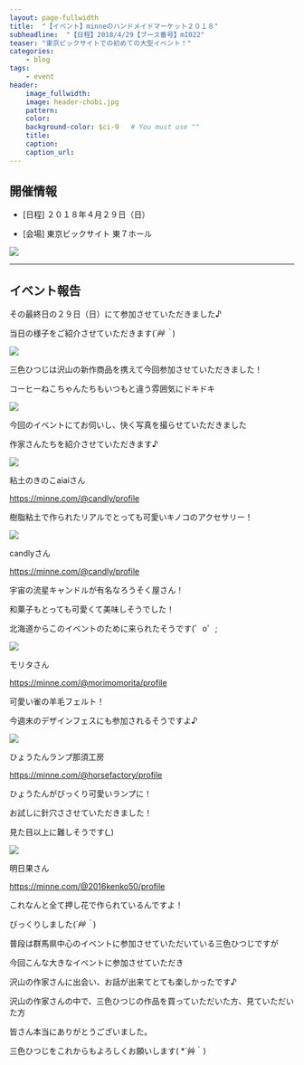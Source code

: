 ```yaml
---
layout: page-fullwidth
title:  "【イベント】minneのハンドメイドマーケット２０１８"
subheadline:  "【日程】2018/4/29【ブース番号】mI022"
teaser: "東京ビックサイトでの初めての大型イベント！"
categories:
    - blog
tags:
    - event
header:
    image_fullwidth:
    image: header-chobi.jpg
    pattern:
    color:
    background-color: $ci-9   # You must use ""
    title:
    caption:
    caption_url:
---
```


## 開催情報

* [日程] ２０１８年４月２９日（日）

* [会場] 東京ビックサイト 東７ホール

![](https://lh3.googleusercontent.com/pw/ACtC-3f60BEXid59cmE7QMRc1R_mt20o0Y-8I4p2HgJEEwZkrIqUCXl4sp76Wi_M6cge5iIDrA_U9m03D8NS8zpneFADv_W0sKK_tpE_ruDIERAHpNaXH7mPaSBY3RHFU83dAsJRD-xDNbFHmnwviTAqEzME=w643-h377-no?authuser=2)

---

## イベント報告

その最終日の２９日（日）にて参加させていただきました♪

当日の様子をご紹介させていただきます(*´艸｀*)

![](https://lh3.googleusercontent.com/pw/ACtC-3elduTmO-eomLcweEqfdMdo9p9irD_ig4TGpWfALjpe5i170Kyfg0hkw5BEvXeZVlVBzupTQhs0QicoWz3Yv2KmAPgLWVxc1qceNNqZ3wcfM3lxF7L9roJquuOckhtfoKlx6qFrsVULrTvz_pFO4LYL=w643-h429-no?authuser=2)

三色ひつじは沢山の新作商品を携えて今回参加させていただきました！

コーヒーねこちゃんたちもいつもと違う雰囲気にドキドキ

![](https://lh3.googleusercontent.com/pw/ACtC-3eJYjEhyjwhs3bcnLSGLsQYZYJAf2hm2CfeCnWxJfs2rxjwYT1YqkiUgdbRXC90chkjoaDMY6aqcSD_Hw1Cp07wh8OKX3y-yrJMdlS0kmtA0-pTFxw9iCbXP7aB0mRdZhqUBEFfhAXAk2pacp4VsEJy=w643-h429-no?authuser=2)

今回のイベントにてお伺いし、快く写真を撮らせていただきました

作家さんたちを紹介させていただきます♪

![](https://lh3.googleusercontent.com/pw/ACtC-3fNa5EcDxQLlXMkEaNZlvSW-plbKer1kPP7Adx0o0PXVTflV7pjfOl-xPbHSVD_9I-5wrg4giH4O-IKRgWYu2LVKyigZCqthO9UJwWpDlt7V1CioPGayzjjbYeD75RqvAlUaz5pSlYvxudxqgbgNvE_=w643-h429-no?authuser=2)

粘土のきのこaiaiさん

https://minne.com/@candly/profile

樹脂粘土で作られたリアルでとっても可愛いキノコのアクセサリー！

![](https://lh3.googleusercontent.com/pw/ACtC-3fgR5udzmKh4JCf_c771i431Mcv2OcM-KM3nQ5GR_dh5kdZrdXpLIVFsBWpgWIslQeYkZCAjUdcj3xpKPAWCSUVn9jQ7PWPlj89M4iGg2ZS2Y8qKw3FTLWGfvrPH8_W6XpPmmQx3qEtepp20XDzwS1G=w643-h429-no?authuser=2)

candlyさん

https://minne.com/@candly/profile

宇宙の流星キャンドルが有名なろうそく屋さん！

和菓子もとっても可愛くて美味しそうでした！

北海道からこのイベントのために来られたそうです(゜o゜;

![](https://lh3.googleusercontent.com/pw/ACtC-3e_uD7yfOHkp_CNVbILOFJBwzEqRAcpSjSTG4f2LxbZ9SM3vtnN4vx_dXrce8lOFXHf15OI4r67g1stWv2t7NseoFToxM2LtjKVe0p7zLeV1315zg8wY9ej7F39iRL5Q_NjZeoS16pNrbpDVMpC8CzK=w643-h429-no?authuser=2)

モリタさん

https://minne.com/@morimomorita/profile

可愛い雀の羊毛フェルト！

今週末のデザインフェスにも参加されるそうですよ♪

![](https://lh3.googleusercontent.com/pw/ACtC-3do4ENZKUyskZdBuokhcmCzyvIP8e8iucz-0kEPSXyq0sASuc_dPL9OcEhP5916iQ6A48cXmbf6FvklPR347vdfDf7qXSAFPK-MDfg8W1WACypjw8K8x2ki0fTmXCbhlMo-tCz98iAPYAMCIOkqqqhR=w643-h429-no?authuser=2)

ひょうたんランプ那須工房

https://minne.com/@horsefactory/profile

ひょうたんがびっくり可愛いランプに！

お試しに針穴ささせていただきました！

見た目以上に難しそうです(*_*)

![](https://lh3.googleusercontent.com/pw/ACtC-3dnCXHkLf9WwuNEzUiDN98olqv5PrmI9N3KwOXVjdMr8aHhoMSG9UKffkX0mmguBoEQij98tvbqhLOP1_pQ80UuKsxePssJVAa8BMPyLB_kfNALcBEbkpRranaeAYgSBdclsXpHmw7yRM2MSXpCNIlO=w643-h429-no?authuser=2)

明日果さん

https://minne.com/@2016kenko50/profile

これなんと全て押し花で作られているんですよ！

びっくりしました(*´艸｀*)

普段は群馬県中心のイベントに参加させていただいている三色ひつじですが

今回こんな大きなイベントに参加させていただき

沢山の作家さんに出会い、お話が出来てとても楽しかったです♪

沢山の作家さんの中で、三色ひつじの作品を買っていただいた方、見ていただいた方

皆さん本当にありがとうございました。

三色ひつじをこれからもよろしくお願いします( *´艸｀)